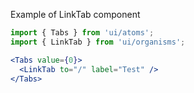 Example of LinkTab component
```jsx harmony
import { Tabs } from 'ui/atoms';
import { LinkTab } from 'ui/organisms';

<Tabs value={0}>
  <LinkTab to="/" label="Test" />
</Tabs>
```